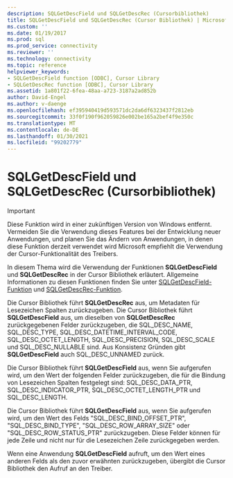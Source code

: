 ```yaml
---
description: SQLGetDescField und SQLGetDescRec (Cursorbibliothek)
title: SQLGetDescField und SQLGetDescRec (Cursor Bibliothek) | Microsoft-Dokumentation
ms.custom: ''
ms.date: 01/19/2017
ms.prod: sql
ms.prod_service: connectivity
ms.reviewer: ''
ms.technology: connectivity
ms.topic: reference
helpviewer_keywords:
- SQLGetDescField function [ODBC], Cursor Library
- SQLGetDescRec function [ODBC], Cursor Library
ms.assetid: 1a801f22-6fea-48aa-a723-3187a2ad852b
author: David-Engel
ms.author: v-daenge
ms.openlocfilehash: ef395940419d593571dc2da6df6323437f2812eb
ms.sourcegitcommit: 33f0f190f962059826e002be165a2bef4f9e350c
ms.translationtype: MT
ms.contentlocale: de-DE
ms.lasthandoff: 01/30/2021
ms.locfileid: "99202779"
---
```

# <a name="sqlgetdescfield-and-sqlgetdescrec-cursor-library"></a>SQLGetDescField und SQLGetDescRec (Cursorbibliothek)
> [!IMPORTANT]  
>  Diese Funktion wird in einer zukünftigen Version von Windows entfernt. Vermeiden Sie die Verwendung dieses Features bei der Entwicklung neuer Anwendungen, und planen Sie das Ändern von Anwendungen, in denen diese Funktion derzeit verwendet wird Microsoft empfiehlt die Verwendung der Cursor-Funktionalität des Treibers.  
  
 In diesem Thema wird die Verwendung der Funktionen **SQLGetDescField** und **SQLGetDescRec** in der Cursor Bibliothek erläutert. Allgemeine Informationen zu diesen Funktionen finden Sie unter [SQLGetDescField-Funktion](../../../odbc/reference/syntax/sqlgetdescfield-function.md) und [SQLGetDescRec-Funktion](../../../odbc/reference/syntax/sqlgetdescrec-function.md).  
  
 Die Cursor Bibliothek führt **SQLGetDescRec** aus, um Metadaten für Lesezeichen Spalten zurückzugeben. Die Cursor Bibliothek führt **SQLGetDescField** aus, um dieselben von **SQLGetDescRec** zurückgegebenen Felder zurückzugeben, die SQL_DESC_NAME, SQL_DESC_TYPE, SQL_DESC_DATETIME_INTERVAL_CODE, SQL_DESC_OCTET_LENGTH, SQL_DESC_PRECISION, SQL_DESC_SCALE und SQL_DESC_NULLABLE sind. Aus Konsistenz Gründen gibt **SQLGetDescField** auch SQL_DESC_UNNAMED zurück.  
  
 Die Cursor Bibliothek führt **SQLGetDescField** aus, wenn Sie aufgerufen wird, um den Wert der folgenden Felder zurückzugeben, die für die Bindung von Lesezeichen Spalten festgelegt sind: SQL_DESC_DATA_PTR, SQL_DESC_INDICATOR_PTR, SQL_DESC_OCTET_LENGTH_PTR und SQL_DESC_LENGTH.  
  
 Die Cursor Bibliothek führt **SQLGetDescField** aus, wenn Sie aufgerufen wird, um den Wert des Felds "SQL_DESC_BIND_OFFSET_PTR", "SQL_DESC_BIND_TYPE", "SQL_DESC_ROW_ARRAY_SIZE" oder "SQL_DESC_ROW_STATUS_PTR" zurückzugeben. Diese Felder können für jede Zeile und nicht nur für die Lesezeichen Zeile zurückgegeben werden.  
  
 Wenn eine Anwendung **SQLGetDescField** aufruft, um den Wert eines anderen Felds als den zuvor erwähnten zurückzugeben, übergibt die Cursor Bibliothek den Aufruf an den Treiber.

